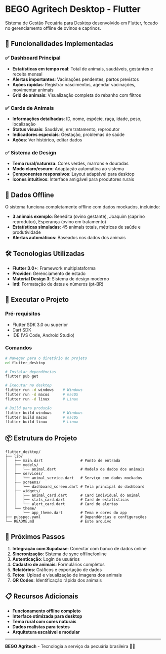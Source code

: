 # BEGO Agritech Desktop - Flutter

Sistema de Gestão Pecuária para Desktop desenvolvido em Flutter, focado no gerenciamento offline de ovinos e caprinos.

## 🚀 Funcionalidades Implementadas

### ✅ Dashboard Principal
- **Estatísticas em tempo real**: Total de animais, saudáveis, gestantes e receita mensal
- **Alertas importantes**: Vacinações pendentes, partos previstos
- **Ações rápidas**: Registrar nascimentos, agendar vacinações, movimentar animais
- **Grid de animais**: Visualização completa do rebanho com filtros

### ✅ Cards de Animais
- **Informações detalhadas**: ID, nome, espécie, raça, idade, peso, localização
- **Status visuais**: Saudável, em tratamento, reprodutor
- **Indicadores especiais**: Gestação, problemas de saúde
- **Ações**: Ver histórico, editar dados

### ✅ Sistema de Design
- **Tema rural/natureza**: Cores verdes, marrons e douradas
- **Modo claro/escuro**: Adaptação automática ao sistema
- **Componentes responsivos**: Layout adaptável para desktop
- **Ícones intuitivos**: Interface amigável para produtores rurais

## 🎯 Dados Offline

O sistema funciona completamente offline com dados mockados, incluindo:
- **3 animais exemplo**: Benedita (ovino gestante), Joaquim (caprino reprodutor), Esperança (ovino em tratamento)
- **Estatísticas simuladas**: 45 animais totais, métricas de saúde e produtividade
- **Alertas automáticos**: Baseados nos dados dos animais

## 🛠️ Tecnologias Utilizadas

- **Flutter 3.0+**: Framework multiplataforma
- **Provider**: Gerenciamento de estado
- **Material Design 3**: Sistema de design moderno
- **Intl**: Formatação de datas e números (pt-BR)

## 📱 Executar o Projeto

### Pré-requisitos
- Flutter SDK 3.0 ou superior
- Dart SDK
- IDE (VS Code, Android Studio)

### Comandos

```bash
# Navegar para o diretório do projeto
cd flutter_desktop

# Instalar dependências
flutter pub get

# Executar no desktop
flutter run -d windows    # Windows
flutter run -d macos      # macOS  
flutter run -d linux      # Linux

# Build para produção
flutter build windows     # Windows
flutter build macos       # macOS
flutter build linux       # Linux
```

## 📦 Estrutura do Projeto

```
flutter_desktop/
├── lib/
│   ├── main.dart                 # Ponto de entrada
│   ├── models/
│   │   └── animal.dart           # Modelo de dados dos animais
│   ├── services/
│   │   └── animal_service.dart   # Serviço com dados mockados
│   ├── screens/
│   │   └── dashboard_screen.dart # Tela principal do dashboard
│   ├── widgets/
│   │   ├── animal_card.dart      # Card individual do animal
│   │   ├── stats_card.dart       # Card de estatísticas
│   │   └── alert_card.dart       # Card de alertas
│   └── theme/
│       └── app_theme.dart        # Tema e cores do app
├── pubspec.yaml                  # Dependências e configurações
└── README.md                     # Este arquivo
```

## 🔄 Próximos Passos

1. **Integração com Supabase**: Conectar com banco de dados online
2. **Sincronização**: Sistema de sync offline/online
3. **Autenticação**: Login de usuários
4. **Cadastro de animais**: Formulários completos
5. **Relatórios**: Gráficos e exportação de dados
6. **Fotos**: Upload e visualização de imagens dos animais
7. **QR Codes**: Identificação rápida dos animais

## 📋 Recursos Adicionais

- **Funcionamento offline completo**
- **Interface otimizada para desktop**
- **Tema rural com cores naturais**
- **Dados realistas para testes**
- **Arquitetura escalável e modular**

---

**BEGO Agritech** - Tecnologia a serviço da pecuária brasileira 🐑🐐